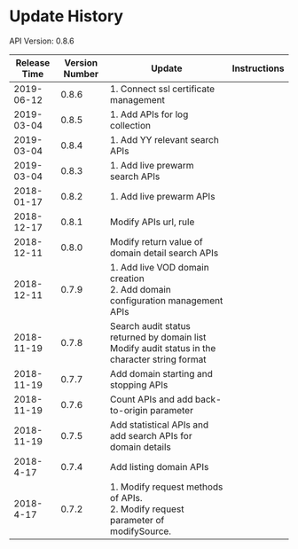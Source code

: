 # Update History #
API Version: 0.8.6




| Release Time   | Version Number | Update                                                       | Instructions |
| ---------- | ------ | ---------------------------------------------------------- | ---- |
| 2019-06-12  | 0.8.6  | 1. Connect ssl certificate management |      |
| 2019-03-04  | 0.8.5  | 1. Add APIs for log collection |      |
| 2019-03-04  | 0.8.4  | 1. Add YY relevant search APIs |      |
| 2019-03-04  | 0.8.3  | 1. Add live prewarm search APIs |      |
| 2018-01-17  | 0.8.2  | 1. Add live prewarm APIs |      |
| 2018-12-17 | 0.8.1  | Modify APIs url, rule                                           |      |
| 2018-12-11 | 0.8.0  | Modify return value of domain detail search APIs                               |      |
| 2018-12-11 | 0.7.9  | 1. Add live VOD domain creation<br/>2. Add domain configuration management APIs          |      |
| 2018-11-19 | 0.7.8  | Search audit status returned by domain list  Modify audit status in the character string format          |      |
| 2018-11-19 | 0.7.7  | Add domain starting and stopping APIs                                   |      |
| 2018-11-19 | 0.7.6  | Count APIs and add back-to-origin parameter                                       |      |
| 2018-11-19 | 0.7.5  | Add statistical APIs and add search APIs for domain details                       |      |
| 2018-4-17  | 0.7.4  | Add listing domain APIs                                         |      |
| 2018-4-17  | 0.7.2  | 1. Modify request methods of APIs. <br/>2. Modify request parameter of modifySource. |      |
